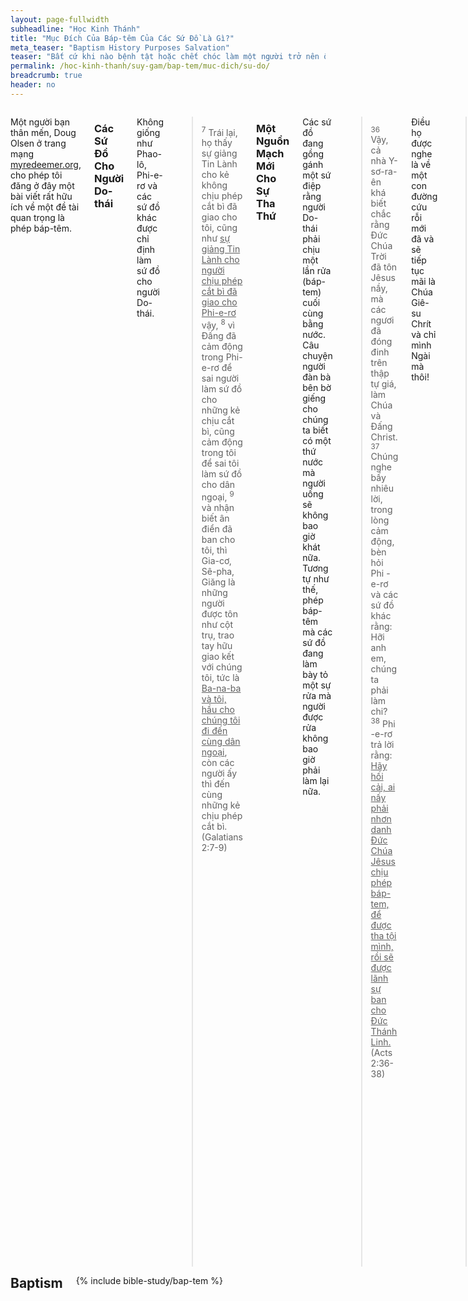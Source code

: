 ```yaml
---
layout: page-fullwidth
subheadline: "Học Kinh Thánh"
title: "Mục Đích Của Báp-têm Của Các Sứ Đồ Là Gì?"
meta_teaser: "Baptism History Purposes Salvation"
teaser: "Bất cứ khi nào bệnh tật hoặc chết chóc làm một người trở nên ô uế, sự phục hồi người đó đòi hỏi phải có một nghi lễ tẩy rửa -làm cho thanh sạch -lễ báp-têm. Những sự tẩy rửa này là một phần lớn trong đời sống người Do-thái. Sứ điệp mà Phi-e-rơ và các sứ đồ khác truyền đạt cho người Do-thái là để họ rửa một lần cuối cùng bằng nước để đánh dấu đoạn kết của đời sống họ dưới luật pháp. Đó là một phương cách để đem lại kết thúc của một đoạn đời đã qua."
permalink: /hoc-kinh-thanh/suy-gam/bap-tem/muc-dich/su-do/
breadcrumb: true
header: no
---
```

<!--more-->
<div class="row">
<div class="medium-8 columns" markdown="1">

<p class="blockquote">Một người bạn thân mến, Doug Olsen ở trang mạng <a href="http://myredeemer.org">myredeemer.org</a>, cho phép tôi đăng ở đây một bài viết rất hữu ích về một đề tài quan trọng là phép báp-têm.</p>

### Các Sứ Đồ Cho Người Do-thái

Không giống như Phao-lô, Phi-e-rơ và các sứ đồ khác được chỉ định làm sứ đồ cho người Do-thái.

> <sup>7</sup> Trái lại, họ thấy sự giảng Tin Lành cho kẻ không chịu phép cắt bì đã giao cho tôi, cũng như <u>sự giảng Tin Lành cho người chịu phép cắt bì đã giao cho Phi-e-rơ</u> vậy, <sup>8</sup> vì Ðấng đã cảm động trong Phi-e-rơ để sai người làm sứ đồ cho những kẻ chịu cắt bì, cũng cảm động trong tôi để sai tôi làm sứ đồ cho dân ngoại, <sup>9</sup> và nhận biết ân điển đã ban cho tôi, thì Gia-cơ, Sê-pha, Giăng là những người được tôn như cột trụ, trao tay hữu giao kết với chúng tôi, tức là <u>Ba-na-ba và tôi, hầu cho chúng tôi đi đến cùng dân ngoại</u>, còn các người ấy thì đến cùng những kẻ chịu phép cắt bì. (Galatians 2:7-9)

### Một Nguồn Mạch Mới Cho Sự Tha Thứ

Các sứ đồ đang gồng gánh một sứ điệp rằng người Do-thái phải chịu một lần rửa (báp-tem) cuối cùng bằng nước. Câu chuyện người đàn bà bên bờ giếng cho chúng ta biết có một thứ nước mà người uống sẽ không bao giờ khát nữa. Tương tự như thế, phép báp-têm mà các sứ đồ đang làm bày tỏ một sự rửa mà người được rửa không bao giờ phải làm lại nữa.

> <sup>36</sup> Vậy, cả nhà Y-sơ-ra-ên khá biết chắc rằng Ðức Chúa Trời đã tôn Jêsus nầy, mà các ngươi đã đóng đinh trên thập tự giá, làm Chúa và Ðấng Christ. <sup>37</sup> Chúng nghe bấy nhiêu lời, trong lòng cảm động, bèn hỏi Phi -e-rơ và các sứ đồ khác rằng: Hỡi anh em, chúng ta phải làm chi? <sup>38</sup> Phi -e-rơ trả lời rằng: <u>Hãy hối cải, ai nấy phải nhơn danh Ðức Chúa Jêsus chịu phép báp-tem, để được tha tội mình, rồi sẽ được lãnh sự ban cho Ðức Thánh Linh.</u> (Acts 2:36-38)

Điều họ được nghe là về một con đường cứu rỗi mới đã và sẽ tiếp tục mãi là Chúa Giê-su Chrít và chỉ mình Ngài mà thôi!

> <sup>38</sup> Phi -e-rơ trả lời rằng: Hãy hối cải, ai nấy phải nhơn danh Ðức Chúa Jêsus chịu phép báp-tem, để được tha tội mình, rồi sẽ được lãnh sự ban cho Ðức Thánh Linh. <sup>39</sup> Vì lời hứa thuộc về các ngươi, con cái các ngươi, và thuộc về hết thảy mọi người ở xa, tức là bao nhiêu người mà Chúa là Ðức Chúa Trời chúng ta sẽ gọi. <sup>40</sup> Phi -e-rơ lại lấy nhiều lời giảng nữa mà giục lòng và khuyên lơn chúng rằng: <u>Các ngươi khá cứu mình thoát khỏi giữa dòng dõi gian tà nầy! <sup>41</sup> Vậy, những kẻ nhận lời đó đều chịu phép báp-tem; và trong này ấy, có độ ba ngàn người thêm vào Hội thánh.</u> (Acts 2:38-41)

Những con sinh tế và những của lễ thiêu đã thường là cách người ta nhận được sự tha thứ. Những vật đó được gọi là của lễ chuộc tội và chỉ có hiệu lực cho đến cuối năm. Chúa Giê-su phải trở nên phương cách mới để nhận sự tha thứ. Phương cách của Ngài được gọi là "propitiation" nghĩa là hoàn toàn thỏa mãn giá phải trả cho tội lỗi. Của lễ đó không phải chỉ là một sự tha thứ tạm bợ trong một khoảng thời gian nào đó mà thôi.

<a href="{{ site.baseurl }}/hoc-kinh-thanh/suy-gam/bap-tem/muc-dich/phao-lo/">Bài kế: Báp-têm Của Sứ Đồ Phao-lô</a>

{% include bible-study/bible-study-footer %}
</div><!-- /.medium-8.columns -->
<div class="bible-index medium-4 columns">
<h2 style="margin: 0px">Baptism</h2>
        {% include bible-study/bap-tem %}
</div><!-- /.medium-4.columns -->
</div><!-- /.row -->
